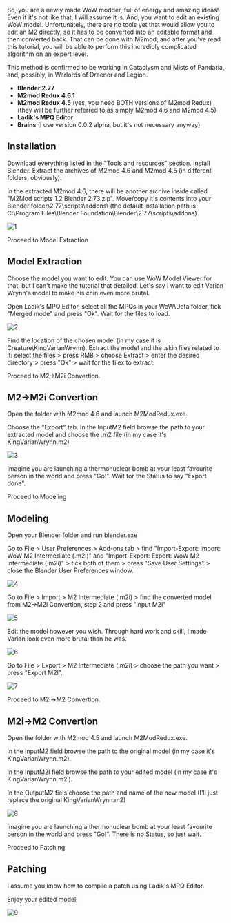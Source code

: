 So, you are a newly made WoW modder, full of energy and amazing ideas! Even if it's not like that, I will assume it is. And, you want to edit an existing WoW model. Unfortunately, there are no tools yet that would allow you to edit an M2 directly, so it has to be converted into an editable format and then converted back. That can be done with M2mod, and after you've read this tutorial, you will be able to perform this incredibly complicated algorithm on an expert level.

This method is confirmed to be working in Cataclysm and Mists of Pandaria, and, possibly, in Warlords of Draenor and Legion.


- **Blender 2.77**
- **M2mod Redux 4.6.1**
- **M2mod Redux 4.5** (yes, you need BOTH versions of M2mod Redux) (they will be further referred to as simply M2mod 4.6 and M2mod 4.5)
- **Ladik's MPQ Editor**
- **Brains** (I use version 0.0.2 alpha, but it's not necessary anyway)

## Installation
Download everything listed in the "Tools and resources" section.
Install Blender. Extract the archives of M2mod 4.6 and M2mod 4.5 (in different folders, obviously).

In the extracted M2mod 4.6, there will be another archive inside called "M2Mod scripts 1.2 Blender 2.73.zip". Move/copy it's contents into your Blender folder\2.77\scripts\addons\ (the default installation path is C:\Program Files\Blender Foundation\Blender\2.77\scripts\addons).

![1](images/mibumm-1.jpg)

Proceed to Model Extraction

## Model Extraction
Choose the model you want to edit. You can use WoW Model Viewer for that, but I can't make the tutorial that detailed. Let's say I want to edit Varian Wrynn's model to make his chin even more brutal.

Open Ladik's MPQ Editor, select all the MPQs in your WoW\Data folder, tick "Merged mode" and press "Ok". Wait for the files to load.

![2](images/mibumm-2.jpg)

Find the location of the chosen model (in my case it is Creature\KingVarianWrynn). Extract the model and the .skin files related to it: select the files > press RMB > choose Extract > enter the desired directory > press "Ok" > wait for the filex to extract.

Proceed to M2->M2i Convertion.

## M2->M2i Convertion
Open the folder with M2mod 4.6 and launch M2ModRedux.exe.

Choose the "Export" tab. In the InputM2 field browse the path to your extracted model and choose the .m2 file (in my case it's KingVarianWrynn.m2)

![3](images/mibumm-3.jpg)

Imagine you are launching a thermonuclear bomb at your least favourite person in the world and press "Go!". Wait for the Status to say "Export done".

Proceed to Modeling

## Modeling
Open your Blender folder and run blender.exe

Go to File > User Preferences > Add-ons tab > find "Import-Export: Import: WoW M2 Intermediate (.m2i)" and "Import-Export: Export: WoW M2 Intermediate (.m2i)" > tick both of them > press "Save User Settings" > close the Blender User Preferences window.

![4](images/mibumm-4.jpg)

Go to File > Import > M2 Intermediate (.m2i) > find the converted model from M2->M2i Convertion, step 2 and press "Input M2i"

![5](images/mibumm-5.jpg)

Edit the model however you wish. 
Through hard work and skill, I made Varian look even more brutal than he was.

![6](images/mibumm-6.jpg)

Go to File > Export > M2 Intermediate (.m2i) > choose the path you want > press "Export M2I".

![7](images/mibumm-7.jpg)

Proceed to M2i->M2 Convertion.

## M2i->M2 Convertion

Open the folder with M2mod 4.5 and launch M2ModRedux.exe.

In the InputM2 field browse the path to the original model (in my case it's KingVarianWrynn.m2).

In the InputM2I field browse the path to your edited model (in my case it's KingVarianWrynn.m2i).

In the OutputM2 fiels choose the path and name of the new model (I'll just replace the original KingVarianWrynn.m2)

![8](images/mibumm-8.jpg)

Imagine you are launching a thermonuclear bomb at your least favourite person in the world and press "Go!". There is no Status, so just wait.

Proceed to Patching

## Patching

I assume you know how to compile a patch using Ladik's MPQ Editor.

Enjoy your edited model!

![9](images/mibumm-9.jpg)